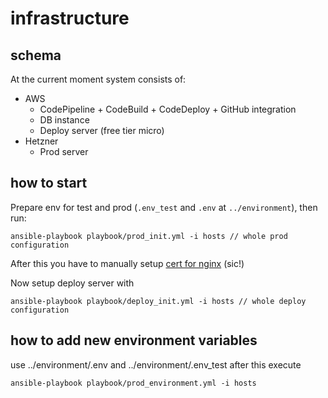 # infrastructure
## schema
At the current moment system consists of:
* AWS
  * CodePipeline + CodeBuild + CodeDeploy + GitHub integration
  * DB instance
  * Deploy server (free tier micro)
* Hetzner
  * Prod server

## how to start
Prepare env for test and prod (`.env_test` and `.env` at `../environment`), then run:
```
ansible-playbook playbook/prod_init.yml -i hosts // whole prod configuration
```
After this you have to manually setup 
[cert for nginx](https://certbot.eff.org/lets-encrypt/ubuntufocal-nginx) (sic!)

Now setup deploy server with
```
ansible-playbook playbook/deploy_init.yml -i hosts // whole deploy configuration
```

## how to add new environment variables
use ../environment/.env and ../environment/.env_test
after this execute
```
ansible-playbook playbook/prod_environment.yml -i hosts
```